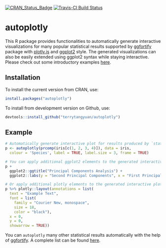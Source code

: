 [![CRAN_Status_Badge](http://www.r-pkg.org/badges/version/autoplotly)](https://cran.r-project.org/package=autoplotly)
[![Travis-CI Build Status](https://travis-ci.org/rstudio/tfestimators.svg?branch=master)](https://travis-ci.org/rstudio/tfestimators) 

# autoplotly

This R package provides functionalities to automatically generate interactive visualizations for many
popular statistical results supported by [ggfortify](https://github.com/sinhrks/ggfortify)
package with [plotly.js](https://plot.ly) and [ggplot2](http://ggplot2.tidyverse.org/) style.
The generated visualizations can also be easily extended using ggplot2 syntax while staying interactive. Please check out some introductory examples [here](https://terrytangyuan.github.io/2018/02/12/autoplotly-intro/).

## Installation

To install the current version from CRAN, use:

``` r
install.packages("autoplotly")
```

To install from development version on Github, use:

``` r
devtools::install_github("terrytangyuan/autoplotly")
```

## Example

``` r
# Automatically generate interactive plot for results produced by `stats::prcomp`
p <- autoplotly(prcomp(iris[c(1, 2, 3, 4)]), data = iris,
  colour = 'Species', label = TRUE, label.size = 3, frame = TRUE)

# You can apply additional ggplot2 elements to the generated interactive plot
p +
  ggplot2::ggtitle("Principal Components Analysis") +
  ggplot2::labs(y = "Second Principal Components", x = "First Principal Components")

# Or apply additional plotly elements to the generated interactive plot
p %>% plotly::layout(annotations = list(
  text = "Example Text",
  font = list(
    family = "Courier New, monospace",
    size = 18,
    color = "black"),
  x = 0,
  y = 0,
  showarrow = TRUE))
```

You can `autoplotly` many other statistical results automatically with the help of [ggfortify](https://github.com/sinhrks/ggfortify). A complete list can be found [here](https://github.com/sinhrks/ggfortify#coverage).
